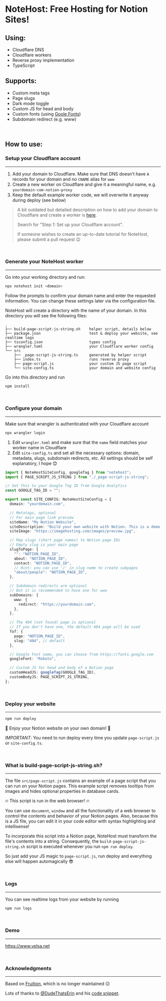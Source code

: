 # NoteHost: Free Hosting for Notion Sites!

## Using:

- Cloudflare DNS
- Cloudflare workers
- Reverse proxy implementation
- TypeScript

## Supports:

- Custom meta tags
- Page slugs
- Dark mode toggle
- Custom JS for head and body
- Custom fonts (using [Goole Fonts](https://fonts.google.com/))
- Subdomain redirect (e.g. www)

<br/>

## How to use:

### Setup your Cloudflare account

---

1. Add your domain to Cloudflare. Make sure that DNS doesn't have `A` records for your domain and no `CNAME` alias for `www`
2. Create a new worker on Cloudflare and give it a meaningful name, e.g. `yourdomain-com-notion-proxy`
3. Keep the default example worker code, we will overwrite it anyway during deploy (see below)

> A bit outdated but detailed description on how to add your domain to Cloudflare and create a worker is [here](https://stephenou.notion.site/stephenou/Fruition-Free-Open-Source-Toolkit-for-Building-Websites-with-Notion-771ef38657244c27b9389734a9cbff44).
>
> Search for "Step 1: Set up your Cloudflare account".
>
> If someone wishes to create an up-to-date tutorial for NoteHost, please submit a pull request 😉

<br/>

### Generate your NoteHost worker

---

Go into your working directory and run:

```sh
npx notehost init <domain>
```

Follow the prompts to confirm your domain name and enter the requested information. You can change these settings later via the configuration file.

NoteHost will create a directory with the name of your domain. In this directory you will see the following files:

```
.
├── build-page-script-js-string.sh    helper script, details below
├── package.json                      test & deploy your website, see realtime logs
├── tsconfig.json                     types config
├── wrangler.toml                     your Cloudflare worker config
└── src
    ├── _page-script-js-string.ts     generated by helper script
    ├── index.ts                      runs reverse proxy
    ├── page-script.js                your custom JS page script
    └── site-config.ts                your domain and website config
```

Go into this directory and run

```sh
npm install
```

<br/>

### Configure your domain

---

Make sure that wrangler is authenticated with your Cloudflare account

```sh
npx wrangler login
```

1. Edit `wrangler.toml` and make sure that the `name` field matches your worker name in Cloudflare
2. Edit `site-config.ts` and set all the necessary options: domain, metadata, slugs, subdomain redirects, etc. All settings should be self explanatory, I hope 😊

```ts filename="src/site-config.ts"
import { NoteHostSiteConfig, googleTag } from "notehost";
import { PAGE_SCRIPT_JS_STRING } from "./_page-script-js-string";

// Set this to your Google Tag ID from Google Analytics
const GOOGLE_TAG_ID = "";

export const SITE_CONFIG: NoteHostSiteConfig = {
  domain: "yourdomain.com",

  // Metatags, optional
  // For main page link preview
  siteName: "My Notion Website",
  siteDescription: "Build your own website with Notion. This is a demo site.",
  siteImage: "https://imagehosting.com/images/preview.jpg",

  // Map slugs (short page names) to Notion page IDs
  // Empty slug is your main page
  slugToPage: {
    "": "NOTION_PAGE_ID",
    about: "NOTION_PAGE_ID",
    contact: "NOTION_PAGE_ID",
    // Hint: you can use '/' in slug name to create subpages
    "about/people": "NOTION_PAGE_ID",
  },

  // Subdomain redirects are optional
  // But it is recommended to have one for www
  subDomains: {
    www: {
      redirect: "https://yourdomain.com",
    },
  },

  // The 404 (not found) page is optional
  // If you don't have one, the default 404 page will be used
  fof: {
    page: "NOTION_PAGE_ID",
    slug: "404", // default
  },

  // Google Font name, you can choose from https://fonts.google.com
  googleFont: "Roboto",

  // Custom JS for head and body of a Notion page
  customHeadJS: googleTag(GOOGLE_TAG_ID),
  customBodyJS: PAGE_SCRIPT_JS_STRING,
};
```

<br/>

### Deploy your website

---

```sh
npm run deploy
```

🎉 Enjoy your Notion website on your own domain! 🎉

_IMPORTANT_: You need to run deploy every time you update `page-script.js` or `site-config.ts`.

<br/>

### What is build-page-script-js-string.sh?

---

The file `src/page-script.js` contains an example of a page script that you can run on your Notion pages.
This example script removes tooltips from images and hides optional properties in database cards.

🔥 This script is run in the web browser! 🔥

You can use `document`, `window` and all the functionality of a web browser to control the contents and behavior of your Notion pages.
Also, because this is a JS file, you can edit it in your code editor with syntax highlighting and intellisense!

To incorporate this script into a Notion page, NoteHost must transform the file's contents into a string. Consequently, the `build-page-script-js-string.sh` script is executed whenever you run `npm run deploy`.

So just add your JS magic to `page-script.js`, run deploy and everything else will happen automagically 😎

<br/>

### Logs

---

You can see realtime logs from your website by running

```sh
npm run logs
```

<br/>

### Demo

---

https://www.velsa.net

<br/>

### Acknowledgments

---

Based on [Fruition](https://fruitionsite.com), which is no longer maintained 😕

Lots of thanks to [@DudeThatsErin](https://github.com/DudeThatsErin) and his [code snippet](https://github.com/stephenou/fruitionsite/issues/258#issue-1929516345).
